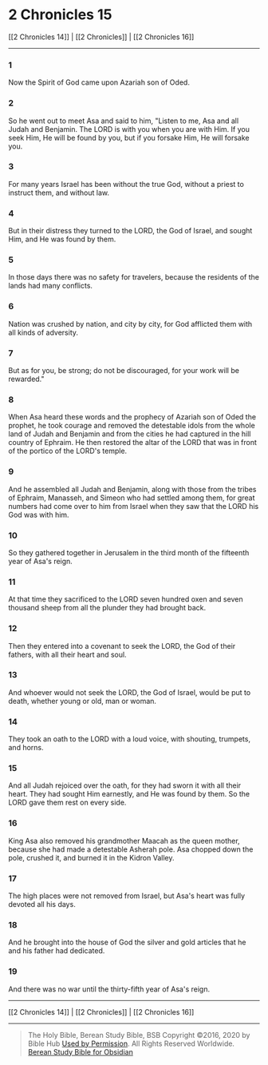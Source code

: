 # 2 Chronicles 15

[[2 Chronicles 14]] | [[2 Chronicles]] | [[2 Chronicles 16]]

---

### 1
Now the Spirit of God came upon Azariah son of Oded.

### 2
So he went out to meet Asa and said to him, "Listen to me, Asa and all Judah and Benjamin. The LORD is with you when you are with Him. If you seek Him, He will be found by you, but if you forsake Him, He will forsake you.

### 3
For many years Israel has been without the true God, without a priest to instruct them, and without law.

### 4
But in their distress they turned to the LORD, the God of Israel, and sought Him, and He was found by them.

### 5
In those days there was no safety for travelers, because the residents of the lands had many conflicts.

### 6
Nation was crushed by nation, and city by city, for God afflicted them with all kinds of adversity.

### 7
But as for you, be strong; do not be discouraged, for your work will be rewarded."

### 8
When Asa heard these words and the prophecy of Azariah son of Oded the prophet, he took courage and removed the detestable idols from the whole land of Judah and Benjamin and from the cities he had captured in the hill country of Ephraim. He then restored the altar of the LORD that was in front of the portico of the LORD's temple.

### 9
And he assembled all Judah and Benjamin, along with those from the tribes of Ephraim, Manasseh, and Simeon who had settled among them, for great numbers had come over to him from Israel when they saw that the LORD his God was with him.

### 10
So they gathered together in Jerusalem in the third month of the fifteenth year of Asa's reign.

### 11
At that time they sacrificed to the LORD seven hundred oxen and seven thousand sheep from all the plunder they had brought back.

### 12
Then they entered into a covenant to seek the LORD, the God of their fathers, with all their heart and soul.

### 13
And whoever would not seek the LORD, the God of Israel, would be put to death, whether young or old, man or woman.

### 14
They took an oath to the LORD with a loud voice, with shouting, trumpets, and horns.

### 15
And all Judah rejoiced over the oath, for they had sworn it with all their heart. They had sought Him earnestly, and He was found by them. So the LORD gave them rest on every side.

### 16
King Asa also removed his grandmother Maacah as the queen mother, because she had made a detestable Asherah pole. Asa chopped down the pole, crushed it, and burned it in the Kidron Valley.

### 17
The high places were not removed from Israel, but Asa's heart was fully devoted all his days.

### 18
And he brought into the house of God the silver and gold articles that he and his father had dedicated.

### 19
And there was no war until the thirty-fifth year of Asa's reign.

---

[[2 Chronicles 14]] | [[2 Chronicles]] | [[2 Chronicles 16]]

---

> The Holy Bible, Berean Study Bible, BSB
> Copyright &copy;2016, 2020 by Bible Hub
> [Used by Permission](https://berean.bible/terms.htm). All Rights Reserved Worldwide.
> [Berean Study Bible for Obsidian](https://github.com/gapmiss/berean-study-bible-for-obsidian)

